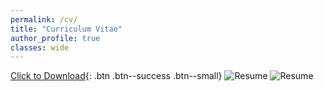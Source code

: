 ```yaml
---
permalink: /cv/
title: "Curriculum Vitae"
author_profile: true
classes: wide
---
```

[Click to Download](/pdfs/Resume.pdf){: .btn .btn--success .btn--small}
<img src="/images/Resume_SB_1.jpg" alt="Resume">
<img src="/images/Resume_SB_2.jpg" alt="Resume">
